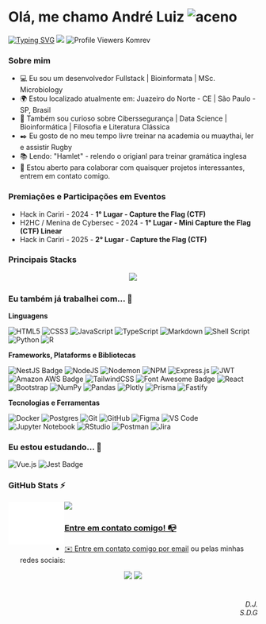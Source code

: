 # Olá, me chamo  André Luiz ![aceno](https://user-images.githubusercontent.com/18350557/176309783-0785949b-9127-417c-8b55-ab5a4333674e.gif) 
[![Typing SVG](https://readme-typing-svg.herokuapp.com/?color=000000&size20&center=false&vCenter=false&width=1000&lines=Fullstack+developer;Bem+Vindo!+:%29)](https://git.io/typing-svg) 
<a href="https://www.github.com/andreluiz901" target="_blank" rel="noreferrer"><img
src="https://img.shields.io/github/followers/andreluiz901?logo=github&style=for-the-badge&color=0891b2&labelColor=1c1917" /></a>
![Profile Viewers Komrev](https://komarev.com/ghpvc/?username=andreluiz901&style=for-the-badge)
### Sobre mim

* 💻 Eu sou um desenvolvedor Fullstack | Bioinformata | MSc. Microbiology
* 🌍  Estou localizado atualmente em: Juazeiro do Norte - CE | São Paulo - SP, Brasil
* 🔎 Também sou curioso sobre Ciberssegurança | Data Science | Bioinformática | Filosofia e Literatura Clássica
* ✒️ Eu gosto de no meu tempo livre treinar na academia ou muaythai, ler e assistir Rugby
* 📚 Lendo: "Hamlet" - relendo o origianl para treinar gramática inglesa
* 🤝  Estou aberto para colaborar com quaisquer projetos interessantes, entrem em contato comigo.
<!-- 
* 🖥️  Veja meu portfolio [aqui](http://andreluiz901.github.io)
* 👨‍💻 Projeto pessoal que estou desenvolvendo atualmente: [My App - Rede Social de Mensagens Curtas](https://my-blog-hgv5.vercel.app)
-->

### Premiações e Participações em Eventos

* Hack in Cariri - 2024 - <b>1° Lugar - Capture the Flag (CTF)</b>
* H2HC / Menina de Cybersec - 2024 - <b>1° Lugar - Mini Capture the Flag (CTF) Linear</b>
* Hack in Cariri - 2025 - <b>2° Lugar - Capture the Flag (CTF)</b>

### Principais Stacks

<p align="center">
  <a href="https://skillicons.dev">
    <img src="https://skillicons.dev/icons?i=react,next,docker,html,css,js,vitest,postgres,prisma,ts,nodejs,vscode,express" />
  </a>
</p>

### Eu também já trabalhei com... 🔧

**Linguagens**

![HTML5](https://img.shields.io/badge/html5-%23E34F26.svg?style=flat&logo=html5&logoColor=white)
![CSS3](https://img.shields.io/badge/css3-%231572B6.svg?style=flat&logo=css3&logoColor=white)
![JavaScript](https://img.shields.io/badge/javascript-%23323330.svg?style=flat&logo=javascript&logoColor=%23F7DF1E)
![TypeScript](https://img.shields.io/badge/typescript-%23007ACC.svg?style=flat&logo=typescript&logoColor=white)
![Markdown](https://img.shields.io/badge/markdown-%23000000.svg?style=flat&logo=markdown&logoColor=white)
![Shell Script](https://img.shields.io/badge/shell_script-%23121011.svg?style=flat&logo=gnu-bash&logoColor=white)
![Python](https://img.shields.io/badge/python-3670A0?style=flat&logo=python&logoColor=ffdd54)
![R](https://img.shields.io/badge/r-%23276DC3.svg?style=flat&logo=r&logoColor=white)


**Frameworks, Plataforms e Bibliotecas**

![NestJS Badge](https://img.shields.io/badge/NestJS-E0234E?logo=nestjs&logoColor=fff&style=flat)
![NodeJS](https://img.shields.io/badge/node.js-6DA55F?style=flat&logo=node.js&logoColor=white)
![Nodemon](https://img.shields.io/badge/NODEMON-%23323330.svg?style=flat&logo=nodemon&logoColor=%BBDEAD)
![NPM](https://img.shields.io/badge/NPM-%23CB3837.svg?style=flat&logo=npm&logoColor=white)
![Express.js](https://img.shields.io/badge/express.js-%23404d59.svg?style=flat&logo=express&logoColor=%2361DAFB)
![JWT](https://img.shields.io/badge/JWT-black?style=flat&logo=JSON%20web%20tokens)
![Amazon AWS Badge](https://img.shields.io/badge/Amazon%20AWS-232F3E?logo=amazonaws&logoColor=fff&style=flat)
![TailwindCSS](https://img.shields.io/badge/tailwindcss-%2338B2AC.svg?style=flat&logo=tailwind-css&logoColor=white)
![Font Awesome Badge](https://img.shields.io/badge/Font%20Awesome-528DD7?logo=fontawesome&logoColor=fff&style=flat)
![React](https://img.shields.io/badge/react-%2320232a.svg?style=flat&logo=react&logoColor=%2361DAFB)
![Bootstrap](https://img.shields.io/badge/bootstrap-%238511FA.svg?style=flat&logo=bootstrap&logoColor=white)
![NumPy](https://img.shields.io/badge/numpy-%23013243.svg?style=flat&logo=numpy&logoColor=white)
![Pandas](https://img.shields.io/badge/pandas-%23150458.svg?style=flat&logo=pandas&logoColor=white)
![Plotly](https://img.shields.io/badge/Plotly-%233F4F75.svg?style=flat&logo=plotly&logoColor=white)
![Prisma](https://img.shields.io/badge/Prisma-3982CE?style=flat&logo=Prisma&logoColor=white)
![Fastify](https://img.shields.io/badge/fastify-%23000000.svg?style=flat&logo=fastify&logoColor=white)

**Tecnologias e Ferramentas**

![Docker](https://img.shields.io/badge/docker-%230db7ed.svg?style=flat&logo=docker&logoColor=white)
![Postgres](https://img.shields.io/badge/postgres-%23316192.svg?style=flat&logo=postgresql&logoColor=white)
![Git](https://img.shields.io/badge/git-%23F05033.svg?style=flat&logo=git&logoColor=white)
![GitHub](https://img.shields.io/badge/github-%23121011.svg?style=flat&logo=github&logoColor=white)
![Figma](https://img.shields.io/badge/figma-%23F24E1E.svg?style=flat&logo=figma&logoColor=white)
![VS Code](https://img.shields.io/badge/VS%20Code-0078d7.svg?style=flat&logo=visual-studio-code&logoColor=white)
![Jupyter Notebook](https://img.shields.io/badge/jupyter-%23FA0F00.svg?style=flat&logo=jupyter&logoColor=white)
![RStudio](https://img.shields.io/badge/RStudio-4285F4?style=flat&logo=rstudio&logoColor=white)
![Postman](https://img.shields.io/badge/Postman-FF6C37?style=flat&logo=postman&logoColor=white)
![Jira](https://img.shields.io/badge/jira-%230A0FFF.svg?style=flat&logo=jira&logoColor=white)


### Eu estou estudando... 🧩

![Vue.js](https://img.shields.io/badge/vuejs-%2335495e.svg?style=flat&logo=vuedotjs&logoColor=%234FC08D)
![Jest Badge](https://img.shields.io/badge/Jest-C21325?logo=jest&logoColor=fff&style=flat)

### GitHub Stats ⚡
<div style="flex: 1; max-width: 45%;">
        <img align="left" width="50%" alt="if you see this, it means my metrics are not working" src="./github-metrics.svg">
</div>
<div style= "flex: 1">
  <a href="https://github.com/andreluiz901">
  <img height="180em" src="https://github-readme-stats.vercel.app/api/top-langs/?username=andreluiz901&layout=compact&langs_count=7&theme=dracula&hide=jupyter-notebook&exclude_repo=bioinfo_datascience_and_analysis"/>
</div>


### Entre em contato comigo! 📭
* ✉️  Entre em contato comigo por [email](mailto:andreluizsilva.dev@gmail.com) ou pelas minhas redes sociais:
<div align=center>
  <a href="https://www.linkedin.com/in/andreluiz3" target="_blank"><img src="https://img.shields.io/badge/-LinkedIn-%230077B5?style=for-the-badge&logo=linkedin&logoColor=white" target="_blank"></a>
  <a href="https://medium.com/@silva.ala82" target="_blank"><img src="https://img.shields.io/badge/Medium-12100E?style=for-the-badge&logo=medium&logoColor=white" target="_blank"></a></div>

#
<div align='right'><em>D.J.</em></div>
<div align='right'><em>S.D.G</em></div>
